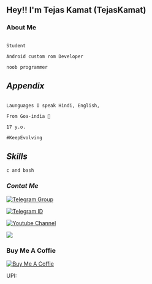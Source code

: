 ## Hey!! I'm Tejas Kamat (TejasKamat) 

### About Me
```

Student

Android custom rom Developer

noob programmer

```
## *Appendix*
```

Launguages I speak Hindi, English, 

From Goa-india 🤍 

17 y.o.

#KeepEvolving

 ```


##  *Skills*
```
c and bash

```


### *Contat Me*

[![Telegram Group](https://img.shields.io/badge/Telegram%20-Group-blue)](https://telegram.me/RN10group)

[![Telegram ID](https://img.shields.io/badge/Telegram%20-ID-blue)](https://telegram.me/TejasKamat)

[![Youtube Channel](https://img.shields.io/badge/YouTube-Channel-red)](https://www.youtube.com/channel/UCOnT10XSSonfD6O2OPVvJew)

![](https://komarev.com/ghpvc/?username=TejasKamat)

### Buy Me A Coffie
[![Buy Me A Coffie](https://img.shields.io/badge/Byu%20Me-A%20%20Coffie-9cf)](https://www.buymeacoffee.com/engage)

UPI: 
